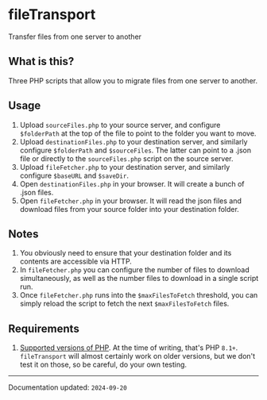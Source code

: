 # fileTransport
Transfer files from one server to another

## What is this?
Three PHP scripts that allow you to migrate files from one server to another.

## Usage
1. Upload `sourceFiles.php` to your source server, and configure `$folderPath` at the top of the file to point to the folder you want to move.
2. Upload `destinationFiles.php` to your destination server, and similarly configure `$folderPath` and `$sourceFiles`. The latter can point to a .json file or directly to the `sourceFiles.php` script on the source server.
3. Upload `fileFetcher.php` to your destination server, and similarly configure `$baseURL` and `$saveDir`.
4. Open `destinationFiles.php` in your browser. It will create a bunch of .json files.
5. Open `fileFetcher.php` in your browser. It will read the json files and download files from your source folder into your destination folder.

## Notes
1. You obviously need to ensure that your destination folder and its contents are accessible via HTTP.
2. In `fileFetcher.php` you can configure the number of files to download simultaneously, as well as the number files to download in a single script run.
3. Once `fileFetcher.php` runs into the `$maxFilesToFetch` threshold, you can simply reload the script to fetch the next `$maxFilesToFetch` files.

## Requirements
1. [Supported versions of PHP](https://www.php.net/supported-versions.php). At the time of writing, that's PHP `8.1+`. `fileTransport` will almost certainly work on older versions, but we don't test it on those, so be careful, do your own testing.


------
Documentation updated: `2024-09-20`
